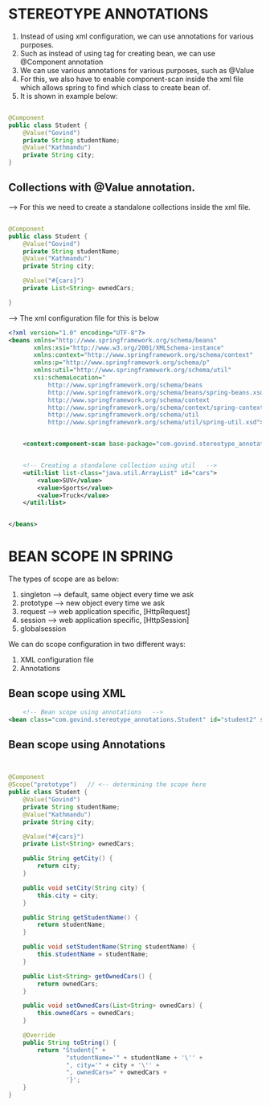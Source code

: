 # STEREOTYPE ANNOTATIONS

1. Instead of using xml configuration, we can use annotations for various purposes.
2. Such as instead of using <bean/> tag for creating bean, we can use @Component annotation
3. We can use various annotations for various purposes, such as @Value
4. For this, we also have to enable component-scan inside the xml file which allows spring to find which class to create
   bean of.
5. It is shown in example below:

```java

@Component
public class Student {
    @Value("Govind")
    private String studentName;
    @Value("Kathmandu")
    private String city;
}
```

## Collections with @Value annotation.

--> For this we need to create a standalone collections inside the xml file.

```java

@Component
public class Student {
    @Value("Govind")
    private String studentName;
    @Value("Kathmandu")
    private String city;

    @Value("#{cars}")
    private List<String> ownedCars;

}
```

--> The xml configuration file for this is below

```xml
<?xml version="1.0" encoding="UTF-8"?>
<beans xmlns="http://www.springframework.org/schema/beans"
       xmlns:xsi="http://www.w3.org/2001/XMLSchema-instance"
       xmlns:context="http://www.springframework.org/schema/context"
       xmlns:p="http://www.springframework.org/schema/p"
       xmlns:util="http://www.springframework.org/schema/util"
       xsi:schemaLocation="
           http://www.springframework.org/schema/beans
           http://www.springframework.org/schema/beans/spring-beans.xsd
           http://www.springframework.org/schema/context
           http://www.springframework.org/schema/context/spring-context.xsd
           http://www.springframework.org/schema/util
           http://www.springframework.org/schema/util/spring-util.xsd">


    <context:component-scan base-package="com.govind.stereotype_annotations"/>


    <!-- Creating a standalone collection using util   -->
    <util:list list-class="java.util.ArrayList" id="cars">
        <value>SUV</value>
        <value>Sports</value>
        <value>Truck</value>
    </util:list>


</beans>
```

# BEAN SCOPE IN SPRING

The types of scope are as below:

1. singleton --> default, same object every time we ask
2. prototype --> new object every time we ask
3. request --> web application specific, [HttpRequest]
4. session --> web application specific, [HttpSession]
5. globalsession

We can do scope configuration in two different ways:

1. XML configuration file
2. Annotations

## Bean scope using XML

```xml
    <!-- Bean scope using annotations   -->
<bean class="com.govind.stereotype_annotations.Student" id="student2" scope="prototype"/>
```

## Bean scope using Annotations

```java


@Component
@Scope("prototype")   // <-- determining the scope here
public class Student {
    @Value("Govind")
    private String studentName;
    @Value("Kathmandu")
    private String city;

    @Value("#{cars}")
    private List<String> ownedCars;

    public String getCity() {
        return city;
    }

    public void setCity(String city) {
        this.city = city;
    }

    public String getStudentName() {
        return studentName;
    }

    public void setStudentName(String studentName) {
        this.studentName = studentName;
    }

    public List<String> getOwnedCars() {
        return ownedCars;
    }

    public void setOwnedCars(List<String> ownedCars) {
        this.ownedCars = ownedCars;
    }

    @Override
    public String toString() {
        return "Student{" +
                "studentName='" + studentName + '\'' +
                ", city='" + city + '\'' +
                ", ownedCars=" + ownedCars +
                '}';
    }
}


```





